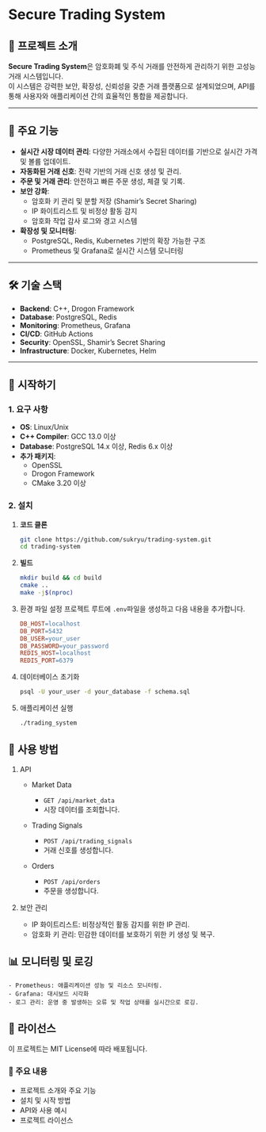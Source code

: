 # Secure Trading System

## 📌 프로젝트 소개
**Secure Trading System**은 암호화폐 및 주식 거래를 안전하게 관리하기 위한 고성능 거래 시스템입니다.  
이 시스템은 강력한 보안, 확장성, 신뢰성을 갖춘 거래 플랫폼으로 설계되었으며, API를 통해 사용자와 애플리케이션 간의 효율적인 통합을 제공합니다.

---

## 📂 주요 기능
- **실시간 시장 데이터 관리**: 다양한 거래소에서 수집된 데이터를 기반으로 실시간 가격 및 볼륨 업데이트.
- **자동화된 거래 신호**: 전략 기반의 거래 신호 생성 및 관리.
- **주문 및 거래 관리**: 안전하고 빠른 주문 생성, 체결 및 기록.
- **보안 강화**:
  - 암호화 키 관리 및 분할 저장 (Shamir’s Secret Sharing)
  - IP 화이트리스트 및 비정상 활동 감지
  - 암호화 작업 감사 로그와 경고 시스템
- **확장성 및 모니터링**:
  - PostgreSQL, Redis, Kubernetes 기반의 확장 가능한 구조
  - Prometheus 및 Grafana로 실시간 시스템 모니터링

---

## 🛠️ 기술 스택
- **Backend**: C++, Drogon Framework
- **Database**: PostgreSQL, Redis
- **Monitoring**: Prometheus, Grafana
- **CI/CD**: GitHub Actions
- **Security**: OpenSSL, Shamir’s Secret Sharing
- **Infrastructure**: Docker, Kubernetes, Helm

---

## 🚀 시작하기

### 1. 요구 사항
- **OS**: Linux/Unix
- **C++ Compiler**: GCC 13.0 이상
- **Database**: PostgreSQL 14.x 이상, Redis 6.x 이상
- **추가 패키지**:
  - OpenSSL
  - Drogon Framework
  - CMake 3.20 이상

### 2. 설치

1. **코드 클론**
   ```bash
   git clone https://github.com/sukryu/trading-system.git
   cd trading-system

2. **빌드**
    ```bash
    mkdir build && cd build
    cmake ..
    make -j$(nproc)
    ```

3. 환경 파일 설정 프로젝트 루트에 `.env`파일을 생성하고 다음 내용을 추가합니다.
    ```makefile
    DB_HOST=localhost
    DB_PORT=5432
    DB_USER=your_user
    DB_PASSWORD=your_password
    REDIS_HOST=localhost
    REDIS_PORT=6379
    ```

4. 데이터베이스 초기화
    ```bash
    psql -U your_user -d your_database -f schema.sql
    ```

5. 애플리케이션 실행
    ```bash
    ./trading_system
    ```

## 📄 사용 방법

1. API
    - Market Data
        - `GET /api/market_data`
        - 시장 데이터를 조회합니다.

    - Trading Signals
        - `POST /api/trading_signals`
        - 거래 신호를 생성합니다.

    - Orders
        - `POST /api/orders`
        - 주문을 생성합니다.

2. 보안 관리
    - IP 화이트리스트: 비정상적인 활동 감지를 위한 IP 관리.
    - 암호화 키 관리: 민감한 데이터를 보호하기 위한 키 생성 및 복구.

## 📊 모니터링 및 로깅
    - Prometheus: 애플리케이션 성능 및 리소스 모니터링.
    - Grafana: 대시보드 시각화
    - 로그 관리: 운영 중 발생하는 오류 및 작업 상태를 실시간으로 로깅.

## 📜 라이선스
이 프로젝트는 MIT License에 따라 배포됩니다.


### 📌 주요 내용
- 프로젝트 소개와 주요 기능
- 설치 및 시작 방법
- API와 사용 예시
- 프로젝트 라이선스
